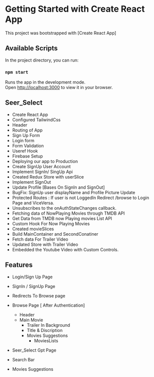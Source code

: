 # Getting Started with Create React App

This project was bootstrapped with [Create React App]

## Available Scripts

In the project directory, you can run:

### `npm start`

Runs the app in the development mode.\
Open [http://localhost:3000](http://localhost:3000) to view it in your browser.

## Seer_Select

  - Create React App
  - Configured TailwindCss
  - Header
  - Routing of App 
  - Sign Up Form
  - Login form
  - Form Validation
  - Useref Hook
  - Firebase Setup
  - Deploying our app to Production 
  - Create SignUp User Account
  - Implement SignIn/ SingUp Api
  - Created Redux Store with userSlice
  - Implement SignOut 
  - Update Profile [Bases On SignIn and SignOut]
  - BugFix: SignUp user displayName and Profile Picture Update
  - Protected Routes :  If user is not LoggedIn Redirect /browse to Login Page and ViceVersa.
  - Unsubscribes to the onAuthStateChanges callback.
  - Fetching data of NowPlaying Movies through TMDB API
  - Get Data from TMDB now Playing movies List API
  - Custom Hook For Now Playing Movies
  - Created movieSlices
  - Build MainContainer and SecondConatiner
  - Fetch data For Trailer Video
  - Updated Store with Trailer Video
  - Embedded the Youtube Video with Custom Controls.
  

## Features

 - Login/Sign Up Page
  - SignIn / SignUp Page
  - Redirects To Browse page
 
 - Browse Page [ After Authentication]
   - Header
    - Main Movie
      - Trailer In Background
      - Title & Discription
      - Movies Suggestions
        - MoviesLists

 - Seer_Select Gpt Page
  - Search Bar
  - Movies Suggestions